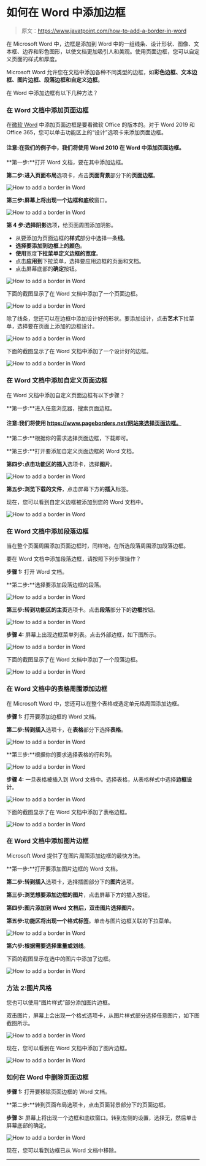 # 如何在 Word 中添加边框

> 原文：<https://www.javatpoint.com/how-to-add-a-border-in-word>

在 Microsoft Word 中，边框是添加到 Word 中的一组线条、设计形状、图像、文本框、边界和彩色图形，以使文档更加吸引人和美观。使用页面边框，您可以自定义页面的样式和厚度。

Microsoft Word 允许您在文档中添加各种不同类型的边框，如**彩色边框、文本边框、图片边框、段落边框和自定义边框**。

在 Word 中添加边框有以下几种方法？

### 在 Word 文档中添加页面边框

在[微软 Word](https://www.javatpoint.com/ms-word-tutorial) 中添加页面边框是要看微软 Office 的版本的。对于 Word 2019 和 Office 365，您可以单击功能区上的“设计”选项卡来添加页面边框。

#### 注意:在我们的例子中，我们将使用 Word 2010 在 Word 中添加页面边框。

**第一步:**打开 Word 文档，要在其中添加边框。

**第二步:**进入**页面布局**选项卡，点击**页面背景**部分下的**页面边框**。

![How to add a border in Word](img/4b0d3adac230482aff8eff5d72e21ce4.png)

**第三步:**屏幕上将出现一个**边框和底纹**窗口。

![How to add a border in Word](img/152c0915184e60b09a10689c05bf0c52.png)

**第 4 步:**选择**阴影**选项，给页面周围添加阴影。

*   从要添加为页面边框的**样式**部分中选择一条**线**。
*   **选择要添加到边框上的颜色**。
*   **使用**宽度**下拉菜单定义边框的宽度**。
*   点击**应用到**下拉菜单，选择要应用边框的页面和文档。
*   点击屏幕底部的**确定**按钮。

![How to add a border in Word](img/410e1093a7f9671967b861d4eeaa39c4.png)

下面的截图显示了在 Word 文档中添加了一个页面边框。

![How to add a border in Word](img/00407093d859d0dba244312f9abfa03a.png)

除了线条，您还可以在边框中添加设计好的形状。要添加设计，点击**艺术**下拉菜单，选择要在页面上添加的边框设计。

![How to add a border in Word](img/cf4b98bac85723a3552823770ee38590.png)

下面的截图显示了在 Word 文档中添加了一个设计好的边框。

![How to add a border in Word](img/69679574a4382f0d41db05c932ce8468.png)

### 在 Word 文档中添加自定义页面边框

在 Word 文档中添加自定义页面边框有以下步骤？

**第一步:**进入任意浏览器，搜索页面边框。

#### 注意:我们将使用 https://www.pageborders.net/网站来选择页面边框。

**第二步:**根据你的需求选择页面边框，下载即可。

**第三步:**打开要添加自定义页面边框的 Word 文档。

**第四步:**点击功能区的**插入**选项卡，选择**图片**。

![How to add a border in Word](img/92287ece9c01fdc5d8863b5203f2a1f2.png)

**第五步:浏览下载的文件**，点击屏幕下方的**插入**标签。

现在，您可以看到自定义边框被添加到您的 Word 文档中。

![How to add a border in Word](img/c69c8ef8f7bd5f242f801999336d5a7a.png)

### 在 Word 文档中添加段落边框

当在整个页面周围添加页面边框时，同样地，在所选段落周围添加段落边框。

要在 Word 文档中添加段落边框，请按照下列步骤操作？

**步骤 1:** 打开 Word 文档。

**第二步:**选择要添加段落边框的段落。

![How to add a border in Word](img/6337085f577a81da510b26dea8809ee9.png)

**第三步:**转到功能区的**主页**选项卡。点击**段落**部分下的**边框**按钮。

![How to add a border in Word](img/4acaf1cade271861064a187904603e3e.png)

**步骤 4:** 屏幕上出现边框菜单列表。点击外部边框，如下图所示。

![How to add a border in Word](img/55d16243f110f64c97cc7e1cdffa629e.png)

下面的截图显示了在 Word 文档中添加了一个段落边框。

![How to add a border in Word](img/1d046ec54b69782a46e34b698d718166.png)

### 在 Word 文档中的表格周围添加边框

在 Microsoft Word 中，您还可以在整个表格或选定单元格周围添加边框。

**步骤 1:** 打开要添加边框的 Word 文档。

**第二步:**转到**插入**选项卡，在**表格**部分下选择**表格**。

![How to add a border in Word](img/71284777a89ecacd641f4aa50083c06e.png)

**第三步:**根据你的要求选择表格的行和列。

![How to add a border in Word](img/fbaaff1960917037dba4bc6f3d4c34b4.png)

**步骤 4:** 一旦表格被插入到 Word 文档中。选择表格，从表格样式中选择**边框设计**。

![How to add a border in Word](img/fab8118f3335165d33c20c73e5564927.png)

下面的截图显示了在 Word 文档中添加了表格边框。

![How to add a border in Word](img/7e976c2134a016a7cf19658ebf4f9353.png)

### 在 Word 文档中添加图片边框

Microsoft Word 提供了在图片周围添加边框的最快方法。

**第一步:**打开要添加图片边框的 Word 文档。

**第二步:**转到**插入**选项卡，选择插图部分下的**图片**选项。

**第三步:浏览想要添加边框的图片**，点击屏幕下方的插入按钮。

**第四步:**图片添加到 Word 文档后，**双击**图片**选择图片。**

**第五步:**功能区将出现一个**格式标签**。单击与图片边框关联的下拉菜单。

![How to add a border in Word](img/89f4c1bcdf877334fa613581ab658d8b.png)

**第六步:**根据需要选择**重量或划线**。

下面的截图显示在选中的图片中添加了边框。

![How to add a border in Word](img/ad8f95475264467ab567e48cecab5a35.png)

### 方法 2:图片风格

您也可以使用“图片样式”部分添加图片边框。

双击图片，屏幕上会出现一个格式选项卡，从图片样式部分选择任意图片，如下图截图所示。

![How to add a border in Word](img/5da75e182542af6bf4cfb0f90f1fd3a7.png)

现在，您可以看到在 Word 文档中添加了图片边框。

![How to add a border in Word](img/31ab6b112bcd62c80e9ac03256f06d59.png)

### 如何在 Word 中删除页面边框

**步骤 1:** 打开要移除页面边框的 Word 文档。

**第二步:**转到页面布局选项卡，点击页面背景部分下的页面边框。

**步骤 3:** 屏幕上将出现一个边框和底纹窗口。转到左侧的设置，选择无，然后单击屏幕底部的确定。

![How to add a border in Word](img/1aac77e2e11ce978304c74fa7aa00b0d.png)

现在，您可以看到边框已从 Word 文档中移除。

* * *